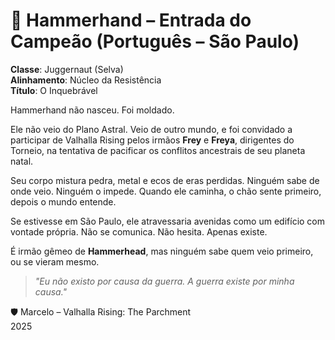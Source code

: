 # 📜 Hammerhand – Entrada do Campeão (Português – São Paulo)

**Classe**: Juggernaut (Selva)  
**Alinhamento**: Núcleo da Resistência  
**Título**: O Inquebrável

Hammerhand não nasceu. Foi moldado.

Ele não veio do Plano Astral. Veio de outro mundo, e foi convidado a participar de Valhalla Rising pelos irmãos **Frey** e **Freya**, dirigentes do Torneio, na tentativa de pacificar os conflitos ancestrais de seu planeta natal.

Seu corpo mistura pedra, metal e ecos de eras perdidas. Ninguém sabe de onde veio. Ninguém o impede. Quando ele caminha, o chão sente primeiro, depois o mundo entende.

Se estivesse em São Paulo, ele atravessaria avenidas como um edifício com vontade própria. Não se comunica. Não hesita. Apenas existe.

É irmão gêmeo de **Hammerhead**, mas ninguém sabe quem veio primeiro, ou se vieram mesmo.

> *"Eu não existo por causa da guerra. A guerra existe por minha causa."*

🛡️ Marcelo – Valhalla Rising: The Parchment  
2025
